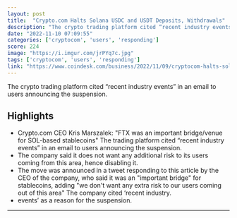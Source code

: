 ```yaml
---
layout: post
title:  "Crypto.com Halts Solana USDC and USDT Deposits, Withdrawals"
description: "The crypto trading platform cited “recent industry events” in an email to users announcing the suspension."
date: "2022-11-10 07:09:55"
categories: ['cryptocom', 'users', 'responding']
score: 224
image: "https://i.imgur.com/jrPYq7c.jpg"
tags: ['cryptocom', 'users', 'responding']
link: "https://www.coindesk.com/business/2022/11/09/cryptocom-halts-solana-usdc-and-usdt-deposits-withdrawals/"
---
```


The crypto trading platform cited “recent industry events” in an email to users announcing the suspension.

## Highlights

- Crypto.com CEO Kris Marszalek: "FTX was an important bridge/venue for SOL-based stablecoins" The trading platform cited “recent industry events” in an email to users announcing the suspension.
- The company said it does not want any additional risk to its users coming from this area, hence disabling it.
- The move was announced in a tweet responding to this article by the CEO of the company, who said it was an "important bridge" for stablecoins, adding "we don't want any extra risk to our users coming out of this area" The company cited ‘recent industry.
- events’ as a reason for the suspension.

---
